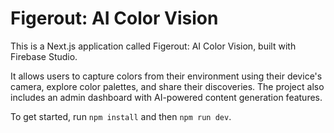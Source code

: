 # Figerout: AI Color Vision

This is a Next.js application called Figerout: AI Color Vision, built with Firebase Studio.

It allows users to capture colors from their environment using their device's camera, explore color palettes, and share their discoveries. The project also includes an admin dashboard with AI-powered content generation features.

To get started, run `npm install` and then `npm run dev`.
